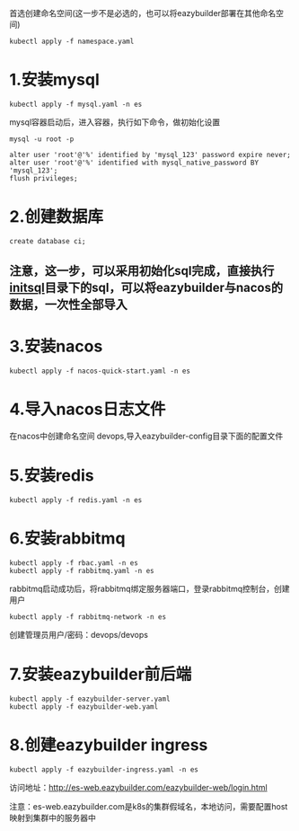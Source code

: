 
首选创建命名空间(这一步不是必选的，也可以将eazybuilder部署在其他命名空间)
```shell
kubectl apply -f namespace.yaml
```


# 1.安装mysql

```shell
kubectl apply -f mysql.yaml -n es
```

 mysql容器启动后，进入容器，执行如下命令，做初始化设置
 
 ```shell
 mysql -u root -p
 
 alter user 'root'@'%' identified by 'mysql_123' password expire never;
 alter user 'root'@'%' identified with mysql_native_password BY 'mysql_123';
 flush privileges;
 ```
 
# 2.创建数据库
```shell
create database ci;
```

## 注意，这一步，可以采用初始化sql完成，直接执行[initsql](./initsql)目录下的sql，可以将eazybuilder与nacos的数据，一次性全部导入

# 3.安装nacos
```shell
kubectl apply -f nacos-quick-start.yaml -n es
```

# 4.导入nacos日志文件

在nacos中创建命名空间 devops,导入eazybuilder-config目录下面的配置文件

# 5.安装redis
```shell
kubectl apply -f redis.yaml -n es
```
# 6.安装rabbitmq
```shell
kubectl apply -f rbac.yaml -n es
kubectl apply -f rabbitmq.yaml -n es
```
rabbitmq启动成功后，将rabbitmq绑定服务器端口，登录rabbitmq控制台，创建用户
```shell
kubectl apply -f rabbitmq-network -n es
```

创建管理员用户/密码：devops/devops

# 7.安装eazybuilder前后端
```shell
kubectl apply -f eazybuilder-server.yaml
kubectl apply -f eazybuilder-web.yaml
```
# 8.创建eazybuilder ingress
```shell
kubectl apply -f eazybuilder-ingress.yaml -n es
```
访问地址：http://es-web.eazybuilder.com/eazybuilder-web/login.html

注意：es-web.eazybuilder.com是k8s的集群假域名，本地访问，需要配置host映射到集群中的服务器中

